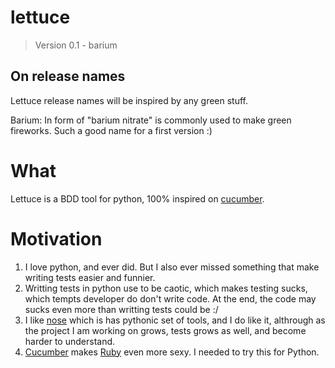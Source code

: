 # lettuce
> Version 0.1 - barium

## On release names

Lettuce release names will be inspired by any green stuff.

Barium: In form of "barium nitrate" is commonly used to make green fireworks. Such a good name for a first version :)

# What

Lettuce is a BDD tool for python, 100% inspired on [cucumber](http://cukes.info/ "BDD with elegance and joy").

# Motivation

1. I love python, and ever did. But I also ever missed something that make writing tests easier and funnier.
2. Writting tests in python use to be caotic, which makes testing sucks, which tempts developer do don't write code. At the end, the code may sucks even more than writting tests could be :/
2. I like [nose](http://code.google.com/p/python-nose/) which is has pythonic set of tools, and I do like it, althrough as the project I am working on grows, tests grows as well, and become harder to understand.
3. [Cucumber](http://cukes.info/) makes [Ruby](http://www.ruby-lang.org/) even more sexy. I needed to try this for Python.

